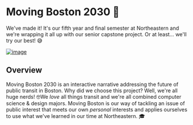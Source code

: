 # Moving Boston 2030 🚌
We've made it! It's our fifth year and final semester at Northeastern and we're wrapping it all up with our senior capstone project. Or at least... we'll try our best! 😅

[![image](src/images/mb-cover.png)]()

## Overview
Moving Boston 2030 is an interactive narrative addressing the future of public transit in Boston. Why did we choose this project? Well, we're all huge nerds! 🤓We _love_ all things transit and we're all combined computer science & design majors. Moving Boston is our way of tackling an issue of public interest that meets our own _personal_ interests and applies ourselves to use what we've learned in our time at Northeastern. 🎓